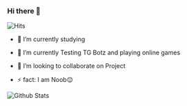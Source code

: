 ### Hi there 👋  

  



![Hits](https://hits.seeyoufarm.com/api/count/incr/badge.svg?url=https://github.com/DraculaTG/)  



- 🔭 I’m currently studying   

- 🌱 I’m currently Testing TG Botz and playing online games  

- 👯 I’m looking to collaborate on Project  

- ⚡ fact: I am Noob😌  

  

![Github Stats](https://github-readme-stats.vercel.app/api?username=DraculaTG&show_icons=true&title_color=fff&icon_color=79ff97&text_color=9f9f9f&bg_color=151515)  

  

